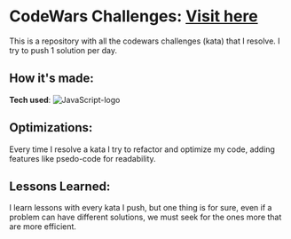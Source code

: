 # **CodeWars Challenges: [Visit here](https://www.codewars.com/users/datregu)**

This is a repository with all the codewars challenges (kata) that I resolve. I try to push 1 solution per day.

## How it's made:
**Tech used**: ![JavaScript-logo](https://camo.githubusercontent.com/30934920b46fd5b6874bf6ce5f9a3afd8ea0e5e4ed20ab9eda0450286ba7a138/68747470733a2f2f696d672e736869656c64732e696f2f7374617469632f76313f6c6162656c3d7c266d6573736167653d4a41564153435249505426636f6c6f723d336337663564267374796c653d706c6173746963266c6f676f3d6a617661736372697074)
## Optimizations:
Every time I resolve a kata I try to refactor and optimize my code, adding features like psedo-code for readability.
## Lessons Learned:
I learn lessons with every kata I push, but one thing is for sure, even if a problem can have different solutions, we must seek for the ones more that are more efficient.
